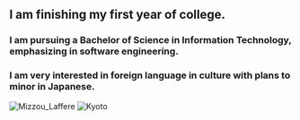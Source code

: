 ## I am finishing my first year of college.  

### I am pursuing a Bachelor of Science in Information Technology, emphasizing in software engineering.

### I am very interested in foreign language in culture with plans to minor in Japanese.

![Mizzou_Laffere](https://live.staticflickr.com/8790/16890371568_c5bcc96644_b.jpg)
![Kyoto](https://cdn.contexttravel.com/image/upload/c_fill,q_60,w_2600/v1553227874/production/city/hero_image_27_1553227874.jpg)
